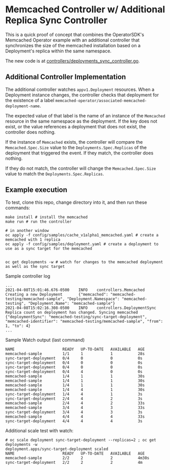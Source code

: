 # Memcached Controller w/ Additional Replica Sync Controller

This is a quick proof of concept that combines the OperatorSDK's Memcached
Operator example with an additional controller that synchronizes the size of the
memcached installation based on a Deployment's replica within the same
namespace.

The new code is at
[controllers/deployments_sync_controller.go](controllers/deployments_sync_controller.go).

## Additional Controller Implementation

The additional controller watches `appv1.Deployment` resources. When a
Deployment instance changes, the controller checks that deployment for the
existence of a label `memcached-operator/associated-memcached-deployment-name`.

The expected value of that label is the name of an instance of the `Memcached`
resource in the same namespace as the deployment. If the key does not exist, or
the value references a deployment that does not exist, the controller does
nothing.

If the instance of `Memcached` exists, the controller will compare the
`Memcached.Spec.Size` value to the `Deployments.Spec.Replicas` of the deployment
that triggered the event. If they match, the controller does nothing.

If they do not match, the controller will change the `Memcached.Spec.Size` value
to match the `Deployments.Spec.Replicas`.

## Example execution

To test, clone this repo, change directory into it, and then run these commands:

```shell
make install # install the memcached
make run # run the controller

# in another window
oc apply -f config/samples/cache_v1alpha1_memcached.yaml # create a memcached with 1 replica
oc apply -f config/samples/deployment.yaml # create a deployment to use as a sync target for the memcached


oc get deployments -w # watch for changes to the memcached deployment as well as the sync target
```

Sample controller log

```
...
2021-04-08T15:01:46.676-0500    INFO    controllers.Memcached   Creating a new Deployment       {"memcached": "memcached-testing/memcached-sample", "Deployment.Namespace": "memcached-testing", "Deployment.Name": "memcached-sample"}
2021-04-08T15:02:16.308-0500    INFO    controllers.DeploymentSync      Replica count on deployment has changed. Syncing memcached      {"deploymentSync": "memcached-testing/sync-target-deployment", "memcached-identifier": "memcached-testing/memcached-sample", "from": 1, "to": 4}
...
```

Sample Watch output (last command)

```
NAME                     READY   UP-TO-DATE   AVAILABLE   AGE
memcached-sample         1/1     1            1           28s
sync-target-deployment   0/4     0            0           0s
sync-target-deployment   0/4     0            0           0s
sync-target-deployment   0/4     0            0           0s
sync-target-deployment   0/4     4            0           0s
memcached-sample         1/4     1            1           30s
memcached-sample         1/4     1            1           30s
memcached-sample         1/4     1            1           30s
memcached-sample         1/4     4            1           30s
sync-target-deployment   1/4     4            1           3s
sync-target-deployment   2/4     4            2           3s
memcached-sample         2/4     4            2           33s
memcached-sample         3/4     4            3           33s
sync-target-deployment   3/4     4            3           3s
memcached-sample         4/4     4            4           33s
sync-target-deployment   4/4     4            4           3s
```

Additional scale test with watch:

```shell
# oc scale deployment sync-target-deployment --replicas=2 ; oc get deployments -w
deployment.apps/sync-target-deployment scaled
NAME                     READY   UP-TO-DATE   AVAILABLE   AGE
memcached-sample         2/2     2            2           4m30s
sync-target-deployment   2/2     2            2           4m
```

